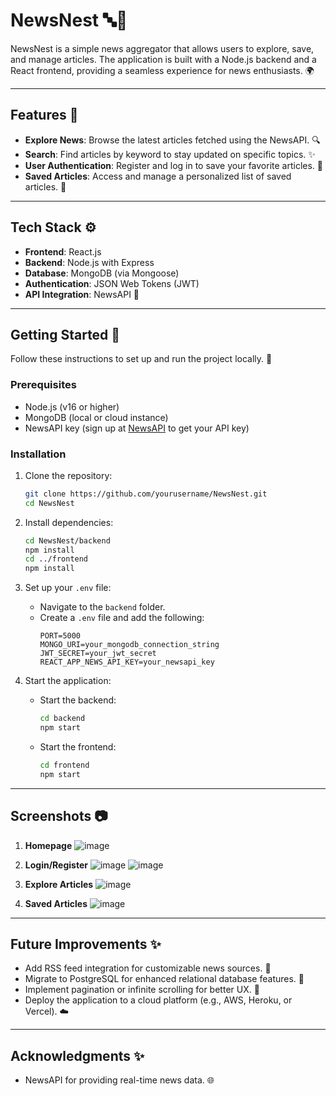 # NewsNest 🔤🔄

NewsNest is a simple news aggregator that allows users to explore, save, and manage articles. The application is built with a Node.js backend and a React frontend, providing a seamless experience for news enthusiasts. 🌍

---

## Features 🌟

- **Explore News**: Browse the latest articles fetched using the NewsAPI. 🔍
- **Search**: Find articles by keyword to stay updated on specific topics. ✨
- **User Authentication**: Register and log in to save your favorite articles. 🔐
- **Saved Articles**: Access and manage a personalized list of saved articles. 📂

---

## Tech Stack ⚙️

- **Frontend**: React.js
- **Backend**: Node.js with Express
- **Database**: MongoDB (via Mongoose)
- **Authentication**: JSON Web Tokens (JWT)
- **API Integration**: NewsAPI 🔄

---

## Getting Started 🎉

Follow these instructions to set up and run the project locally. 🚛

### Prerequisites 

- Node.js (v16 or higher)
- MongoDB (local or cloud instance)
- NewsAPI key (sign up at [NewsAPI](https://newsapi.org/) to get your API key)

### Installation 

1. Clone the repository:
   ```bash
   git clone https://github.com/yourusername/NewsNest.git
   cd NewsNest
   ```

2. Install dependencies:
   ```bash
   cd NewsNest/backend
   npm install
   cd ../frontend
   npm install
   ```

3. Set up your `.env` file:
   - Navigate to the `backend` folder.
   - Create a `.env` file and add the following:
     ```env
     PORT=5000
     MONGO_URI=your_mongodb_connection_string
     JWT_SECRET=your_jwt_secret
     REACT_APP_NEWS_API_KEY=your_newsapi_key
     ```

4. Start the application:
   - Start the backend:
     ```bash
     cd backend
     npm start
     ```
   - Start the frontend:
     ```bash
     cd frontend
     npm start
     ```

---

## Screenshots 📷

1. **Homepage**
   ![image](https://github.com/user-attachments/assets/76ab28b8-a4dc-461f-8303-8431832249ed)

2. **Login/Register**
   ![image](https://github.com/user-attachments/assets/3121a0fb-58df-4e7d-8094-ec858f557b63) ![image](https://github.com/user-attachments/assets/3b777dcf-cf84-4dd3-8072-91f5ac7780ac)

3. **Explore Articles**
   ![image](https://github.com/user-attachments/assets/69761a26-30ab-4bfc-8e7f-a691c1fc2950)

4. **Saved Articles**
   ![image](https://github.com/user-attachments/assets/e36fc139-f7f3-41eb-8218-5e3b2cf6ae1a)

---

## Future Improvements ✨

- Add RSS feed integration for customizable news sources. 🔄
- Migrate to PostgreSQL for enhanced relational database features. 📃
- Implement pagination or infinite scrolling for better UX. 🚀
- Deploy the application to a cloud platform (e.g., AWS, Heroku, or Vercel). ☁️

---

## Acknowledgments ✨

- NewsAPI for providing real-time news data. 🌐


